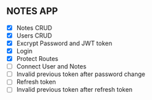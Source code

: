 ## NOTES APP

- [x] Notes CRUD
- [x] Users CRUD
- [x] Excrypt Password and JWT token
- [x] Login
- [x] Protect Routes
- [ ] Connect User and Notes
- [ ] Invalid previous token after password change
- [ ] Refresh token
- [ ] Invalid previous token after refresh token
